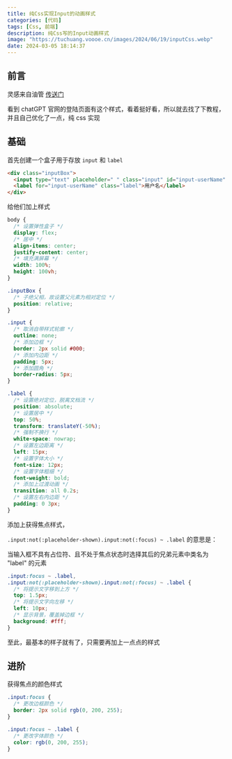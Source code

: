 ```yaml
---
title: 纯Css实现Input的动画样式
categories: [代码]
tags: [Css, 前端]
description: 纯Css写的Input动画样式
image: "https://tuchuang.voooe.cn/images/2024/06/19/inputCss.webp"
date: 2024-03-05 18:14:37
---
```


## 前言

灵感来自油管 [传送门](https://m.youtube.com/watch?v=Tp1slQwyWaE&feature=youtu.be)

看到 chatGPT 官网的登陆页面有这个样式，看着挺好看，所以就去找了下教程，并且自己优化了一点，纯 css 实现

## 基础

首先创建一个盒子用于存放 `input` 和 `label`

```html
<div class="inputBox">
  <input type="text" placeholder=" " class="input" id="input-userName" />
  <label for="input-userName" class="label">用户名</label>
</div>
```

给他们加上样式

```css
body {
  /* 设置弹性盒子 */
  display: flex;
  /* 居中 */
  align-items: center;
  justify-content: center;
  /* 填充满屏幕 */
  width: 100%;
  height: 100vh;
}

.inputBox {
  /* 子绝父相，故设置父元素为相对定位 */
  position: relative;
}

.input {
  /* 取消自带样式轮廓 */
  outline: none;
  /* 添加边框 */
  border: 2px solid #000;
  /* 添加内边距 */
  padding: 5px;
  /* 添加圆角 */
  border-radius: 5px;
}

.label {
  /* 设置绝对定位，脱离文档流 */
  position: absolute;
  /* 设置居中 */
  top: 50%;
  transform: translateY(-50%);
  /* 强制不换行 */
  white-space: nowrap;
  /* 设置左边距离 */
  left: 15px;
  /* 设置字体大小 */
  font-size: 12px;
  /* 设置字体粗细 */
  font-weight: bold;
  /* 添加上过渡动画 */
  transition: all 0.2s;
  /* 设置左右内边距 */
  padding: 0 3px;
}
```

添加上获得焦点样式，

`.input:not(:placeholder-shown).input:not(:focus) ~ .label` 的意思是：

当输入框不具有占位符、且不处于焦点状态时选择其后的兄弟元素中类名为 "label" 的元素

```css
.input:focus ~ .label,
.input:not(:placeholder-shown).input:not(:focus) ~ .label {
  /* 将提示文字移到上方 */
  top: 1.5px;
  /* 将提示文字向左移 */
  left: 10px;
  /* 显示背景，覆盖掉边框 */
  background: #fff;
}
```

至此，最基本的样子就有了，只需要再加上一点点的样式

## 进阶

获得焦点的颜色样式

```css
.input:focus {
  /* 更改边框颜色 */
  border: 2px solid rgb(0, 200, 255);
}

.input:focus ~ .label {
  /* 更改字体颜色 */
  color: rgb(0, 200, 255);
}
```
